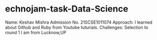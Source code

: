 # echnojam-task-Data-Science
Name: Keshav Mishra 
Admission No. 21SCSE1011074
Approach: I learned about Github and Ruby from Youtube tuturials.
Challenges: Selection to round 1
I am from Lucknow,UP
